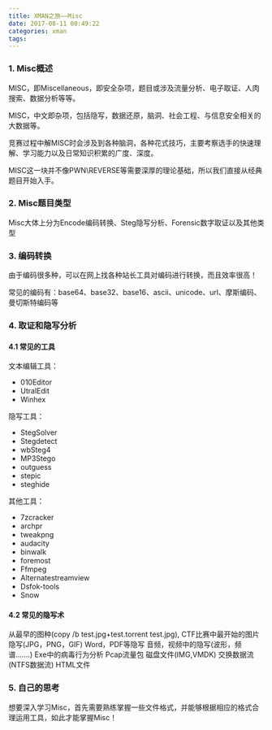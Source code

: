 ```yaml
---
title: XMAN之旅——Misc
date: 2017-08-11 00:49:22
categories: xman
tags: 
---
```


### 1. Misc概述

MISC，即Miscellaneous，即安全杂项，题目或涉及流量分析、电子取证、人肉搜索、数据分析等等。

MISC，中文即杂项，包括隐写，数据还原，脑洞、社会工程、与信息安全相关的大数据等。

竞赛过程中解MISC时会涉及到各种脑洞，各种花式技巧，主要考察选手的快速理解、学习能力以及日常知识积累的广度、深度。

MISC这一块并不像PWN\REVERSE等需要深厚的理论基础，所以我们直接从经典题目开始入手。

### 2. Misc题目类型

Misc大体上分为Encode编码转换、Steg隐写分析、Forensic数字取证以及其他类型

### 3. 编码转换

由于编码很多种，可以在网上找各种站长工具对编码进行转换，而且效率很高！

常见的编码有：base64、base32、base16、ascii、unicode、url、摩斯编码、曼切斯特编码等

### 4. 取证和隐写分析

#### 4.1 常见的工具

文本编辑工具：
* 010Editor
* UtralEdit
* Winhex

隐写工具：
* StegSolver
* Stegdetect
* wbSteg4
* MP3Stego
* outguess
* stepic
* steghide

其他工具：
* 7zcracker
* archpr
* tweakpng
* audacity
* binwalk
* foremost
* Ffmpeg
* Alternatestreamview
* Dsfok-tools
* Snow


#### 4.2 常见的隐写术

从最早的图种(copy /b test.jpg+test.torrent test.jpg),
CTF比赛中最开始的图片隐写(JPG，PNG，GIF)
Word，PDF等隐写	
音频，视频中的隐写(波形，频谱…….)
Exe中的病毒行为分析
Pcap流量包
磁盘文件(IMG,VMDK)
交换数据流(NTFS数据流)
HTML文件

### 5. 自己的思考

想要深入学习Misc，首先需要熟练掌握一些文件格式，并能够根据相应的格式合理运用工具，如此才能掌握Misc！
